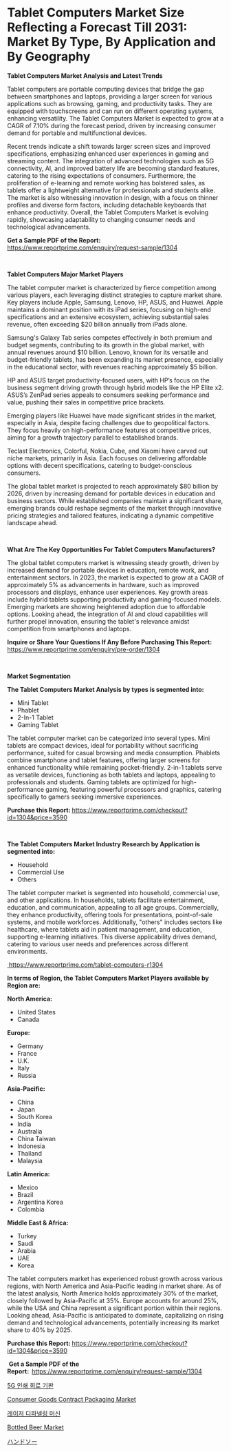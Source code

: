 <p><h1>Tablet Computers Market Size Reflecting a Forecast Till 2031: Market By Type, By Application and By Geography</h1></p><p><strong>Tablet Computers Market Analysis and Latest Trends</strong></p>
<p><p>Tablet computers are portable computing devices that bridge the gap between smartphones and laptops, providing a larger screen for various applications such as browsing, gaming, and productivity tasks. They are equipped with touchscreens and can run on different operating systems, enhancing versatility. The Tablet Computers Market is expected to grow at a CAGR of 7.10% during the forecast period, driven by increasing consumer demand for portable and multifunctional devices.</p><p>Recent trends indicate a shift towards larger screen sizes and improved specifications, emphasizing enhanced user experiences in gaming and streaming content. The integration of advanced technologies such as 5G connectivity, AI, and improved battery life are becoming standard features, catering to the rising expectations of consumers. Furthermore, the proliferation of e-learning and remote working has bolstered sales, as tablets offer a lightweight alternative for professionals and students alike. The market is also witnessing innovation in design, with a focus on thinner profiles and diverse form factors, including detachable keyboards that enhance productivity. Overall, the Tablet Computers Market is evolving rapidly, showcasing adaptability to changing consumer needs and technological advancements.</p></p>
<p><strong>Get a Sample PDF of the Report:&nbsp;</strong> <a href="https://www.reportprime.com/enquiry/request-sample/1304">https://www.reportprime.com/enquiry/request-sample/1304</a></p>
<p>&nbsp;</p>
<p><strong>Tablet Computers Major Market Players</strong></p>
<p><p>The tablet computer market is characterized by fierce competition among various players, each leveraging distinct strategies to capture market share. Key players include Apple, Samsung, Lenovo, HP, ASUS, and Huawei. Apple maintains a dominant position with its iPad series, focusing on high-end specifications and an extensive ecosystem, achieving substantial sales revenue, often exceeding $20 billion annually from iPads alone.</p><p>Samsung's Galaxy Tab series competes effectively in both premium and budget segments, contributing to its growth in the global market, with annual revenues around $10 billion. Lenovo, known for its versatile and budget-friendly tablets, has been expanding its market presence, especially in the educational sector, with revenues reaching approximately $5 billion.</p><p>HP and ASUS target productivity-focused users, with HP’s focus on the business segment driving growth through hybrid models like the HP Elite x2. ASUS’s ZenPad series appeals to consumers seeking performance and value, pushing their sales in competitive price brackets.</p><p>Emerging players like Huawei have made significant strides in the market, especially in Asia, despite facing challenges due to geopolitical factors. They focus heavily on high-performance features at competitive prices, aiming for a growth trajectory parallel to established brands.</p><p>Teclast Electronics, Colorful, Nokia, Cube, and Xiaomi have carved out niche markets, primarily in Asia. Each focuses on delivering affordable options with decent specifications, catering to budget-conscious consumers.</p><p>The global tablet market is projected to reach approximately $80 billion by 2026, driven by increasing demand for portable devices in education and business sectors. While established companies maintain a significant share, emerging brands could reshape segments of the market through innovative pricing strategies and tailored features, indicating a dynamic competitive landscape ahead.</p></p>
<p>&nbsp;</p>
<p><strong>What Are The Key Opportunities For Tablet Computers Manufacturers?</strong></p>
<p><p>The global tablet computers market is witnessing steady growth, driven by increased demand for portable devices in education, remote work, and entertainment sectors. In 2023, the market is expected to grow at a CAGR of approximately 5% as advancements in hardware, such as improved processors and displays, enhance user experiences. Key growth areas include hybrid tablets supporting productivity and gaming-focused models. Emerging markets are showing heightened adoption due to affordable options. Looking ahead, the integration of AI and cloud capabilities will further propel innovation, ensuring the tablet's relevance amidst competition from smartphones and laptops.</p></p>
<p><strong>Inquire or Share Your Questions If Any Before Purchasing This Report:</strong> <a href="https://www.reportprime.com/enquiry/pre-order/1304">https://www.reportprime.com/enquiry/pre-order/1304</a></p>
<p>&nbsp;</p>
<p><strong>Market Segmentation</strong></p>
<p><strong>The Tablet Computers Market Analysis by types is segmented into:</strong></p>
<p><ul><li>Mini Tablet</li><li>Phablet</li><li>2-In-1 Tablet</li><li>Gaming Tablet</li></ul></p>
<p><p>The tablet computer market can be categorized into several types. Mini tablets are compact devices, ideal for portability without sacrificing performance, suited for casual browsing and media consumption. Phablets combine smartphone and tablet features, offering larger screens for enhanced functionality while remaining pocket-friendly. 2-in-1 tablets serve as versatile devices, functioning as both tablets and laptops, appealing to professionals and students. Gaming tablets are optimized for high-performance gaming, featuring powerful processors and graphics, catering specifically to gamers seeking immersive experiences.</p></p>
<p><strong>Purchase this Report:&nbsp;</strong><a href="https://www.reportprime.com/checkout?id=1304&price=3590">https://www.reportprime.com/checkout?id=1304&price=3590</a></p>
<p>&nbsp;</p>
<p><strong>The Tablet Computers Market Industry Research by Application is segmented into:</strong></p>
<p><ul><li>Household</li><li>Commercial Use</li><li>Others</li></ul></p>
<p><p>The tablet computer market is segmented into household, commercial use, and other applications. In households, tablets facilitate entertainment, education, and communication, appealing to all age groups. Commercially, they enhance productivity, offering tools for presentations, point-of-sale systems, and mobile workforces. Additionally, "others" includes sectors like healthcare, where tablets aid in patient management, and education, supporting e-learning initiatives. This diverse applicability drives demand, catering to various user needs and preferences across different environments.</p></p>
<p><a href="https://www.reportprime.com/tablet-computers-r1304">&nbsp;https://www.reportprime.com/tablet-computers-r1304</a></p>
<p><strong>In terms of Region, the Tablet Computers Market Players available by Region are:</strong></p>
<p>
    <p> <strong> North America: </strong>
        <ul>
            <li>United States</li>
            <li>Canada</li>
        </ul>
        </p> 
    <p> <strong> Europe: </strong>
        <ul>
            <li>Germany</li>
            <li>France</li>
            <li>U.K.</li>
            <li>Italy</li>
            <li>Russia</li>
        </ul>
        </p> 
    <p> <strong> Asia-Pacific: </strong>
        <ul>
            <li>China</li>
            <li>Japan</li>
            <li>South Korea</li>
            <li>India</li>
            <li>Australia</li>
            <li>China Taiwan</li>
            <li>Indonesia</li>
            <li>Thailand</li>
            <li>Malaysia</li>
        </ul>
        </p> 
    <p> <strong> Latin America: </strong>
        <ul>
            <li>Mexico</li>
            <li>Brazil</li>
            <li>Argentina Korea</li>
            <li>Colombia</li>
        </ul>
        </p> 
    <p> <strong> Middle East & Africa: </strong>
        <ul>
            <li>Turkey</li>
            <li>Saudi</li>
            <li>Arabia</li>
            <li>UAE</li>
            <li>Korea</li>
        </ul>
    </p>
    </p>
<p><p>The tablet computers market has experienced robust growth across various regions, with North America and Asia-Pacific leading in market share. As of the latest analysis, North America holds approximately 30% of the market, closely followed by Asia-Pacific at 35%. Europe accounts for around 25%, while the USA and China represent a significant portion within their regions. Looking ahead, Asia-Pacific is anticipated to dominate, capitalizing on rising demand and technological advancements, potentially increasing its market share to 40% by 2025.</p></p>
<p><strong>Purchase this Report: </strong><a href="https://www.reportprime.com/checkout?id=1304&price=3590">https://www.reportprime.com/checkout?id=1304&price=3590</a></p>
<p>&nbsp;<strong>Get a Sample PDF of the Report:&nbsp;&nbsp;</strong><a href="https://www.reportprime.com/enquiry/request-sample/1304">https://www.reportprime.com/enquiry/request-sample/1304</a></p>
<p><strong></strong></p>
<p><p><a href="https://medium.com/@othaleffler61/%EA%B8%80%EB%A1%9C%EB%B2%8C-5g-printed-circuit-board-%EC%8B%9C%EC%9E%A5-%EB%8F%99%ED%96%A5-2024%EB%85%84%EB%B6%80%ED%84%B0-2031%EB%85%84%EA%B9%8C%EC%A7%80%EC%9D%98-%EC%84%B1%EC%9E%A5-%EA%B8%B0%ED%9A%8C%EC%99%80-%EB%8F%84%EC%A0%84%EC%97%90-%EB%8C%80%ED%95%9C-%EC%9D%B8%EC%82%AC%EC%9D%B4%ED%8A%B8-1117577f913a">5G 인쇄 회로 기판</a></p><p><a href="https://www.linkedin.com/pulse/consumer-goods-contract-packaging-market-share-size-trends-industry-xihjc?trackingId=igZrRkA5TZSjSuUSOTn62A%3D%3D">Consumer Goods Contract Packaging Market</a></p><p><a href="https://medium.com/@zlpjbqkb72/%EA%B8%80%EB%A1%9C%EB%B2%8C-%EB%A0%88%EC%9D%B4%EC%A0%80-%EB%94%94%ED%8C%AC%EB%84%90%EB%A7%81-%EB%A8%B8%EC%8B%A0-%EC%8B%9C%EC%9E%A5-%EB%B6%84%EC%84%9D-%ED%8A%B8%EB%A0%8C%EB%93%9C-%EC%98%88%EC%B8%A1-%EB%B0%8F-%EC%84%B1%EC%9E%A5-%EA%B8%B0%ED%9A%8C-2024-2031-115%ED%8E%98%EC%9D%B4%EC%A7%80-%EB%B3%B4%EA%B3%A0%EC%84%9C-91d52bca8151">레이저 디파넬링 머신</a></p><p><a href="https://medium.com/@jamieurcotte9056df/bottled-beer-market-outlook-and-forecast-from-2024-to-2031-1b141d851575">Bottled Beer Market</a></p><p><a href="https://medium.com/@isnamukti10_96948/%E3%83%8F%E3%83%B3%E3%83%89%E3%82%BD%E3%83%BC%E3%83%9E%E3%83%BC%E3%82%B1%E3%83%83%E3%83%88-%E3%82%B0%E3%83%AD%E3%83%BC%E3%83%90%E3%83%AB%E3%81%8A%E3%82%88%E3%81%B3%E5%9C%B0%E5%9F%9F%E5%88%86%E6%9E%90-%E5%9C%B0%E5%9F%9F-%E5%9B%BD%E3%83%AC%E3%83%99%E3%83%AB%E5%88%86%E6%9E%90-%E7%AB%B6%E4%BA%89%E7%92%B0%E5%A2%83%E3%81%AB%E7%84%A6%E7%82%B9%E3%82%92%E5%BD%93%E3%81%A6%E3%82%8B-2442f7ab512b">ハンドソー</a></p></p>